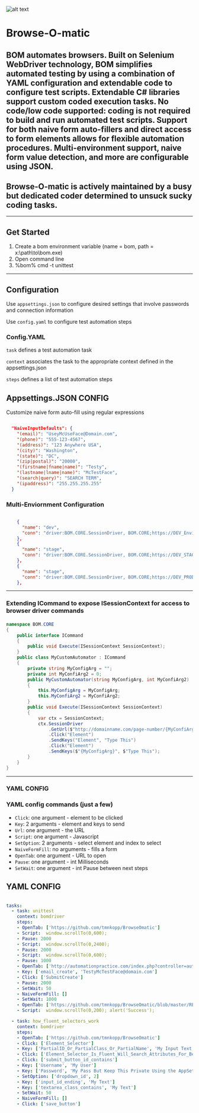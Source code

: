  
![alt text](https://the80port.com/cdn/logos/som75-4.png "bom") 
# Browse-O-matic 
## BOM automates browsers. Built on Selenium WebDriver technology, BOM simplifies automated testing by using a combination of YAML configuration and extendable code to configure test scripts. Extendable C# libraries support custom coded execution tasks. No code/low code supported: coding is not required to build and run automated test scripts. Support for both naive form auto-fillers and direct access to form elements allows for flexible automation procedures. Multi-environment support, naive form value detection, and more are configurable using JSON.  

## Browse-O-matic is actively maintained by a busy but dedicated coder determined to unsuck sucky coding tasks. 

***
## Get Started

1. Create a bom environment variable (name = bom, path = x:\path\to\bom.exe)
2. Open command line
3. %bom% cmd -t unittest

***
## Configuration

Use `appsettings.json` to configure desired settings that involve passwords and connection information 

Use `config.yaml` to configure test automation steps

### Config.YAML 


`task` defines a test automation task 

`context` associates the task to the appropriate context defined in the appsettings.json 

`steps` defines a list of test automation steps

## Appsettings.JSON CONFIG

Customize naive form auto-fill using regular expressions

``` json

  "NaiveInputDefaults": {
    "(email)": "UseyMcUseFace@Domain.com",
    "(phone)": "555-123-4567",
    "(address)": "123 Anywhere USA",
    "(city)": "Washington",
    "(state)": "DC",
    "(zip|postal)": "20000",
    "(firstname|fname|name)": "Testy",
    "(lastname|lname|name)": "McTestFace",
    "(search|query)": "SEARCH TERM",
    "(ipaddress)": "255.255.255.255"
  }

```
### Multi-Enviornment Configuration

``` json

    {
      "name": "dev",
      "conn": "driver:BOM.CORE.SessionDriver, BOM.CORE;https://DEV_Enviornment.com/;s:UserName,MyLogin;s:Password,MyLogin;c:LoginButton;"
    },
    {
      "name": "stage",
      "conn": "driver:BOM.CORE.SessionDriver, BOM.CORE;https://DEV_STAGE.com/;s:UserName,MyLogin;s:Password,MyLogin;c:LoginButton;"
    },
    {
      "name": "stage",
      "conn": "driver:BOM.CORE.SessionDriver, BOM.CORE;https://DEV_PRODUCTION.com/;s:UserName,MyLogin;s:Password,MyLogin;c:LoginButton;"
    },

```
***
###   Extending ICommand to expose ISessionContext for access to browser driver commands

#### 
#### 
``` csharp
namespace BOM.CORE
{
    public interface ICommand
    {
        public void Execute(ISessionContext SessionContext);
    }
    public class MyCustomAutomator : ICommand
    {
        private string MyConfigArg = "";
        private int MyConfiArg2 = 0;
        public MyCustomAutomator(string MyConfigArg, int MyConfiArg2)
        {
            this.MyConfigArg = MyConfigArg;
            this.MyConfiArg2 = MyConfiArg2;
        }
        public void Execute(ISessionContext SessionContext)
        {
            var ctx = SessionContext;
            ctx.SessionDriver
                .GetUrl($"http://domainname.com/page-number/{MyConfiArg2.ToString()}")
                .Click("Element")
                .SendKeys("Element", "Type This") 
                .Click("Element")
                .SendKeys($"{MyConfigArg}", $"Type This"); 
        }
    }
}
```


***
### YAML CONFIG
 
### YAML config commands (just a few)

- `Click`: one argument - element to be clicked
- `Key`: 2 arguments - element and keys to send
- `Url`: one argument - the URL
- `Script`: one argument - Javascript
- `SetOption`: 2 arguments - select element and index to select 
- `NaiveFormFill`: no arguments - fills a form
- `OpenTab`: one argument - URL to open
- `Pause`: one argument - int Milliseconds  
- `SetWait`: one argument - int Pause between next steps


## YAML CONFIG

``` yaml

tasks:
  - task: unittest
    context: bomdriver
    steps:
    - OpenTab: ['https://github.com/tmnkopp/BrowseOmatic']
    - Script:  window.scrollTo(0,600);    
    - Pause: 2000
    - Script:  window.scrollTo(0,2400);    
    - Pause: 2000
    - Script:  window.scrollTo(0,600);    
    - Pause: 1000
    - OpenTab: ['http://automationpractice.com/index.php?controller=authentication&back=identity']  
    - Key: ['email_create', 'TestyMcTestFace@domain.com']  
    - Click: ['SubmitCreate'] 
    - Pause: 2000
    - SetWait: 50
    - NaiveFormFill: []  
    - SetWait: 1000   
    - OpenTab: ['https://github.com/tmnkopp/BrowseOmatic/blob/master/README.md']
    - Script:  window.scrollTo(0,200); alert('Success'); 

```


``` yaml
  - task: how_fluent_selectors_work
    context: bomdriver
    steps:
    - OpenTab: ['https://github.com/tmnkopp/BrowseOmatic']  
    - Click: ['Element_Selector']
    - Key: ['PartialID_Or_PartialClass_Or_PartialName', 'My Input Text']
    - Click: ['Element_Selector_Is_Fluent_Will_Search_Attributes_For_Best_Match']
    - Click: ['submit_button_id_contains']
    - Key: ['Username', 'My User']
    - Key: ['Password', 'My Pass But Keep This Private Using the AppSettings.Config']    
    - SetOption: ['dropdown_id', 2]
    - Key: ['input_id_ending', 'My Text']
    - Key: ['textarea_class_contains', 'My Text']
    - SetWait: 50    
    - NaiveFormFill: []      
    - Click: ['save_button']
```

 